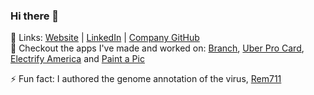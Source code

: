 ### Hi there 👋
🔗 Links: [Website](https://samanthagatt.com/) | [LinkedIn](https://www.linkedin.com/in/samantha-gatt/) | [Company GitHub](https://github.com/samanthagatt-branch)<br>
🛒 Checkout the apps I've made and worked on: [Branch](https://apps.apple.com/us/app/branch-a-better-payday/id1047978697), [Uber Pro Card](https://apps.apple.com/us/app/uber-pro-card/id1615818085), [Electrify America](https://apps.apple.com/us/app/electrify-america/id1458030456) and [Paint a Pic](https://apps.apple.com/us/app/paint-a-pic/id1523554689)

⚡ Fun fact: I authored the genome annotation of the virus, [Rem711](https://www.ncbi.nlm.nih.gov/nuccore/MG770216)

<!--
**samanthagatt/samanthagatt** is a ✨ _special_ ✨ repository because its `README.md` (this file) appears on your GitHub profile.

Here are some ideas to get you started:

- 👯 I’m looking to collaborate on ...
- 🤔 I’m looking for help with ...
- 💬 Ask me about ...
- 📫 How to reach me: ...
- 😄 Pronouns: ...
-->
